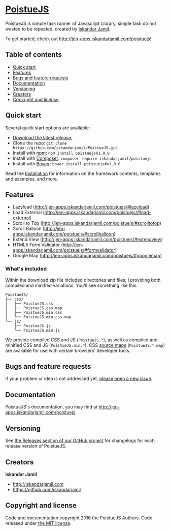 # [PoistueJS](http://jen-apps.iskandarjamil.com/poistuejs)

PoistueJS is simple task runner of Javascript Library, simple task do not wasted to be repeated, created by [Iskandar Jamil](http://iskandarjamil.com/).

To get started, check out <http://jen-apps.iskandarjamil.com/poistuejs>!

## Table of contents

- [Quick start](#quick-start)
- [Features](#features)
- [Bugs and feature requests](#bugs-and-feature-requests)
- [Documentation](#documentation)
- [Versioning](#versioning)
- [Creators](#creators)
- [Copyright and license](#copyright-and-license)

## Quick start

Several quick start options are available:

- [Download the latest release.](https://github.com/iskandarjamil/PoistueJS/archive/v1.0.0.zip)
- Clone the repo: `git clone https://github.com/iskandarjamil/PoistueJS.git`
- Install with [npm](https://www.npmjs.com): `npm install poistuejs@1.0.0`
- Install with [Composer](https://getcomposer.org): `composer require iskandarjamil/poistuejs`
- Install with [Bower](https://bower.io): `bower install poistuejs#v1.0.0`

Read the [Installation](http://jen-apps.iskandarjamil.com/poistuejs/#installation) for information on the framework contents, templates and examples, and more.

## Features

- Lazyload (http://jen-apps.iskandarjamil.com/poistuejs/#lazyload)
- Load External (http://jen-apps.iskandarjamil.com/poistuejs/#load-external)
- Scroll to Top (http://jen-apps.iskandarjamil.com/poistuejs/#scrolltotop)
- Scroll Balloon (http://jen-apps.iskandarjamil.com/poistuejs/#scrollballoon)
- Extend View (http://jen-apps.iskandarjamil.com/poistuejs/#extendview)
- HTML5 Form Validator (http://jen-apps.iskandarjamil.com/poistuejs/#formvalidator)
- Google Map (http://jen-apps.iskandarjamil.com/poistuejs/#googlemap)

### What's included

Within the download zip file included directories and files, I providing both compiled and minified variations. You'll see something like this:

```
PoistueJS/
├── css/
│   ├── PoistueJS.css
│   ├── PoistueJS.css.map
│   ├── PoistueJS.min.css
│   └── PoistueJS.min.css.map
└── js/
    ├── PoistueJS.js
    └── PoistueJS.min.js
```

We provide compiled CSS and JS (`PoistueJS.*`), as well as compiled and minified CSS and JS (`PoistueJS.min.*`). CSS [source maps](https://developer.chrome.com/devtools/docs/css-preprocessors) (`PoistueJS.*.map`) are available for use with certain browsers' developer tools.


## Bugs and feature requests

If your problem or idea is not addressed yet, [please open a new issue](https://github.com/iskandarjamil/PoistueJS/issues/new).


## Documentation

PoistueJS's documentation, you may find at <http://jen-apps.iskandarjamil.com/poistuejs>.


## Versioning

See [the Releases section of our GitHub project](https://github.com/iskandarjamil/PoistueJS/releases) for changelogs for each release version of PoistueJS.


## Creators

**Iskandar Jamil**

- <http://iskandarjamil.com>
- <https://github.com/iskandarjamil>



## Copyright and license

Code and documentation copyright 2016 the PoistueJS Authors. Code released under [the MIT license](https://github.com/iskandarjamil/PoistueJS/blob/master/LICENSE).
